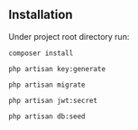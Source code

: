 ## Installation

Under project root directory run:

```
composer install

php artisan key:generate

php artisan migrate

php artisan jwt:secret

php artisan db:seed

```
